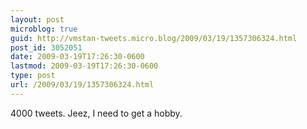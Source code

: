 ```yaml
---
layout: post
microblog: true
guid: http://vmstan-tweets.micro.blog/2009/03/19/1357306324.html
post_id: 3052051
date: 2009-03-19T17:26:30-0600
lastmod: 2009-03-19T17:26:30-0600
type: post
url: /2009/03/19/1357306324.html
---
```

4000 tweets. Jeez, I need to get a hobby.
